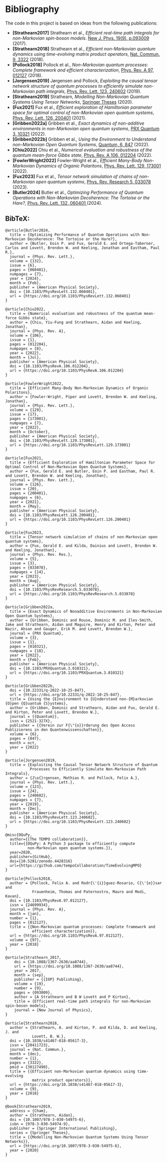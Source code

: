 Bibliography
============

The code in this project is based on ideas from the following publications:

- **[Strathearn2017]** Strathearn et al., *Efficient real-time path integrals for non-Markovian spin-boson models*. [New J. Phys. 19(9), p.093009](https://doi.org/10.1088/1367-2630/aa8744) (2017).
- **[Strathearn2018]** Strathearn et al., *Efficient non-Markovian quantum dynamics using time-evolving matrix product operators*, [Nat. Commun. 9, 3322](https://doi.org/10.1038/s41467-018-05617-3)
  (2018).
- **[Pollock2018]** Pollock et al., *Non-Markovian quantum processes: Complete framework and efficient characterization*, [Phys. Rev. A 97, 012127](https://doi.org/10.1103/PhysRevA.97.012127) (2018).
- **[Jorgensen2019]** Jørgensen and Pollock, *Exploiting the causal tensor network structure of quantum processes to efficiently simulate non-Markovian path integrals*, [Phys. Rev. Lett. 123, 240602](https://doi.org/10.1103/PhysRevLett.123.240602) (2019).
- **[Strathearn2019]** Strathearn, *Modelling Non-Markovian Quantum Systems Using Tensor Networks*, [Springer Theses](https://doi.org/10.1007/978-3-030-54975-6) (2020).
- **[Fux2021]** Fux et al., *Efficient exploration of Hamiltonian parameter space for optimal control of non-Markovian open quantum systems*, [Phys. Rev. Lett. 126, 200401](https://doi.org/10.1103/PhysRevLett.126.200401) (2021).
- **[Gribben2022a]** Gribben et al., *Exact dynamics of non-additive environments in non-Markovian open quantum systems*, [PRX Quantum 3, 10321](https://doi.org/10.1103/PRXQuantum.3.010321) (2022).
- **[Gribben2022b]** Gribben et al., *Using the Environment to Understand non-Markovian Open Quantum Systems*,  [Quantum, 6, 847](https://doi.org/10.22331/q-2022-10-25-847) (2022).
- **[Chiu2022]** Chiu et al., *Numerical evaluation and robustness of the quantum mean-force Gibbs state*, [Phys. Rev. A 106, 012204](https://doi.org/10.1103/PhysRevA.106.012204}) (2022).
- **[FowlerWright2022]** Fowler-Wright et al., *Efficient Many-Body Non-Markovian Dynamics of Organic Polaritons*, [Phys. Rev. Lett. 129, 173001](https://doi.org/10.1103/PhysRevLett.129.173001) (2022).
- **[Fux2023]** Fux et al., *Tensor network simulation of chains of non-Markovian open quantum systems*, [Phys. Rev. Research 5, 033078 ](https://doi.org/10.1103/PhysRevResearch.5.033078}) (2023).
- **[Butler2024]** Butler et al., *Optimizing Performance of Quantum Operations with Non-Markovian Decoherence: The Tortoise or the Hare?*, [Phys. Rev. Lett. 132, 060401 ](https://doi.org/10.1103/PhysRevLett.132.060401}) (2024).


BibTeX:
-------

```
@article{Butler2024,
  title = {Optimizing Performance of Quantum Operations with Non-Markovian Decoherence: The Tortoise or the Hare?},
  author = {Butler, Eoin P. and Fux, Gerald E. and Ortega-Taberner, Carlos and Lovett, Brendon W. and Keeling, Jonathan and Eastham, Paul R.},
  journal = {Phys. Rev. Lett.},
  volume = {132},
  issue = {6},
  pages = {060401},
  numpages = {7},
  year = {2024},
  month = {Feb},
  publisher = {American Physical Society},
  doi = {10.1103/PhysRevLett.132.060401},
  url = {https://doi.org/10.1103/PhysRevLett.132.060401}
}

@article{Chiu2022,
  title = {Numerical evaluation and robustness of the quantum mean-force Gibbs state},
  author = {Chiu, Yiu-Fung and Strathearn, Aidan and Keeling, Jonathan},
  journal = {Phys. Rev. A},
  volume = {106},
  issue = {1},
  pages = {012204},
  numpages = {8},
  year = {2022},
  month = {Jul},
  publisher = {American Physical Society},
  doi = {10.1103/PhysRevA.106.012204},
  url = {https://doi.org/10.1103/PhysRevA.106.012204}
}

@article{FowlerWright2022,
  title = {Efficient Many-Body Non-Markovian Dynamics of Organic Polaritons},
  author = {Fowler-Wright, Piper and Lovett, Brendon W. and Keeling, Jonathan},
  journal = {Phys. Rev. Lett.},
  volume = {129},
  issue = {17},
  pages = {173001},
  numpages = {7},
  year = {2022},
  month = {October},
  publisher = {American Physical Society},
  doi = {10.1103/PhysRevLett.129.173001},
  url = {https://doi.org/10.1103/PhysRevLett.129.173001}
}

@article{Fux2021,
  title = {Efficient Exploration of Hamiltonian Parameter Space for Optimal Control of Non-Markovian Open Quantum Systems},
  author = {Fux, Gerald E. and Butler, Eoin P. and Eastham, Paul R. and Lovett, Brendon W. and Keeling, Jonathan},
  journal = {Phys. Rev. Lett.},
  volume = {126},
  issue = {20},
  pages = {200401},
  numpages = {6},
  year = {2021},
  month = {May},
  publisher = {American Physical Society},
  doi = {10.1103/PhysRevLett.126.200401},
  url = {https://doi.org/10.1103/PhysRevLett.126.200401}
}

@article{Fux2023,
  title = {Tensor network simulation of chains of non-Markovian open quantum systems},
  author = {Fux, Gerald E. and Kilda, Dainius and Lovett, Brendon W. and Keeling, Jonathan},
  journal = {Phys. Rev. Res.},
  volume = {5},
  issue = {3},
  pages = {033078},
  numpages = {14},
  year = {2023},
  month = {Aug},
  publisher = {American Physical Society},
  doi = {10.1103/PhysRevResearch.5.033078},
  url = {https://doi.org/10.1103/PhysRevResearch.5.033078}
}

@article{Gribben2022a,
  title = {Exact Dynamics of Nonadditive Environments in Non-Markovian Open Quantum Systems},
  author = {Gribben, Dominic and Rouse, Dominic M. and Iles-Smith, Jake and Strathearn, Aidan and Maguire, Henry and Kirton, Peter and Nazir, Ahsan and Gauger, Erik M. and Lovett, Brendon W.},
  journal = {PRX Quantum},
  volume = {3},
  issue = {1},
  pages = {010321},
  numpages = {18},
  year = {2022},
  month = {Feb},
  publisher = {American Physical Society},
  doi = {10.1103/PRXQuantum.3.010321},
  url = {https://doi.org/10.1103/PRXQuantum.3.010321}
}

@article{Gribben2022b,
  doi = {10.22331/q-2022-10-25-847},
  url = {https://doi.org/10.22331/q-2022-10-25-847},
  title = {Using the {E}nvironment to {U}nderstand non-{M}arkovian {O}pen {Q}uantum {S}ystems},
  author = {Gribben, Dominic and Strathearn, Aidan and Fux, Gerald E. and Kirton, Peter and Lovett, Brendon W.},
  journal = {{Quantum}},
  issn = {2521-327X},
  publisher = {{Verein zur F{\"{o}}rderung des Open Access Publizierens in den Quantenwissenschaften}},
  volume = {6},
  pages = {847},
  month = oct,
  year = {2022}
}

@article{Jorgensen2019,
  title = {Exploiting the Causal Tensor Network Structure of Quantum
           Processes to Efficiently Simulate Non-Markovian Path Integrals},
  author = {J\o{}rgensen, Mathias R. and Pollock, Felix A.},
  journal = {Phys. Rev. Lett.},
  volume = {123},
  issue = {24},
  pages = {240602},
  numpages = {7},
  year = {2019},
  month = {Dec},
  publisher = {American Physical Society},
  doi = {10.1103/PhysRevLett.123.240602},
  url = {https://doi.org/10.1103/PhysRevLett.123.240602}
}

@misc{OQuPy,
  author={{The TEMPO collaboration}},
  title={{OQuPy: A Python 3 package to efficiently compute
          non-Markovian open quantum systems.}},
  year=2020,
  publisher={GitHub},
  doi={10.5281/zenodo.4428316}
  url={https://github.com/tempoCollaboration/TimeEvolvingMPO}
}

@article{Pollock2018,
  author = {Pollock, Felix A. and Rodr{\'{i}}guez-Rosario, C{\'{e}}sar and
            Frauenheim, Thomas and Paternostro, Mauro and Modi, Kavan},
  doi = {10.1103/PhysRevA.97.012127},
  issn = {24699934},
  journal = {Phys. Rev. A},
  month = {jan},
  number = {1},
  pages = {012127},
  title = {{Non-Markovian quantum processes: Complete framework and
            efficient characterization}},
  url = {https://doi.org/10.1103/PhysRevA.97.012127},
  volume = {97},
  year = {2018}
}

@article{Strathearn_2017,
	doi = {10.1088/1367-2630/aa8744},
	url = {https://doi.org/10.1088/1367-2630/aa8744},
	year = 2017,
	month = {sep},
	publisher = {{IOP} Publishing},
	volume = {19},
	number = {9},
	pages = {093009},
	author = {A Strathearn and B W Lovett and P Kirton},
	title = {Efficient real-time path integrals for non-Markovian spin-boson models},
	journal = {New Journal of Physics},
}

@article{Strathearn2018,
  author = {Strathearn, A. and Kirton, P. and Kilda, D. and Keeling, J. and
            Lovett, B. W.},
  doi = {10.1038/s41467-018-05617-3},
  issn = {20411723},
  journal = {Nat. Commun.},
  month = {dec},
  number = {1},
  pages = {3322},
  pmid = {30127490},
  title = {{Efficient non-Markovian quantum dynamics using time-evolving
            matrix product operators}},
  url = {https://doi.org/10.1038/s41467-018-05617-3},
  volume = {9},
  year = {2018}
}

@book{Strathearn2019,
  address = {Cham},
  author = {Strathearn, Aidan},
  doi = {10.1007/978-3-030-54975-6},
  isbn = {978-3-030-54974-9},
  publisher = {Springer International Publishing},
  series = {Springer Theses},
  title = {{Modelling Non-Markovian Quantum Systems Using Tensor Networks}},
  url = {https://doi.org/10.1007/978-3-030-54975-6},
  year = {2020}
}

```
